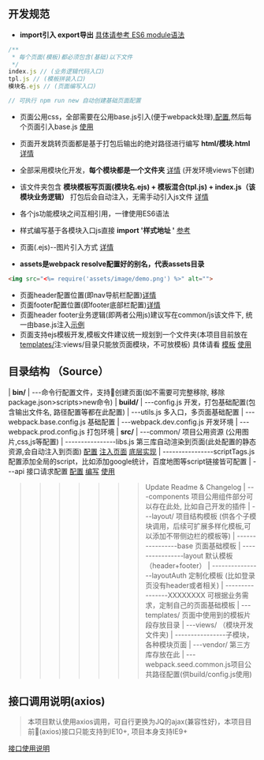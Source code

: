 ## 开发规范

* **import引入 export导出** [具体请参考 ES6 module语法](http://es6.ruanyifeng.com/#docs/module)
```js
/**
 * 每个页面(模板)都必须包含(基础)以下文件
 */
index.js // (业务逻辑代码入口)
tpl.js // (模板拼装入口)
模块名.ejs // (页面编写入口)

// 可执行 npm run new 自动创建基础页面配置
```
* 页面公用css，全部需要在公用base.js引入(便于webpack处理),[配置](https://github.com/BiYuqi/webpack-seed/blob/master/src/common/js/base.js),然后每个页面引入base.js [使用](https://github.com/BiYuqi/webpack-seed/blob/master/src/views/index/index.js#L4)
* 页面开发跳转页面都是基于打包后输出的绝对路径进行编写 **html/模块.html** [详情](https://github.com/BiYuqi/webpack-seed/blob/master/src/views/index/index.ejs)
* 全部采用模块化开发，**每个模块都是一个文件夹** [详情](https://github.com/BiYuqi/webpack-seed/tree/master/src/views) (开发环境views下创建)
* 该文件夹包含 **模块模板写页面(模块名.ejs) + 模板混合(tpl.js) + index.js（该模块业务逻辑）** 打包后会自动注入，无需手动引入js文件 [详情](https://github.com/BiYuqi/webpack-seed/tree/master/src/views/test-page)
* 各个js功能模块之间互相引用，一律使用ES6语法
* 样式编写基于各模块入口js直接 **import '样式地址 '** [参考](https://github.com/BiYuqi/webpack-seed/blob/master/src/views/test-page/index.js#L5) 
* 页面(.ejs)--图片引入方式 [详情](https://github.com/BiYuqi/webpack-seed/blob/master/src/views/test-page/test-page.ejs#L10)

* **assets是webpack resolve配置好的别名，代表assets目录**
```html
<img src="<%= require('assets/image/demo.png') %>" alt="">
```
* 页面header配置位置(即nav导航栏配置)[详情](https://github.com/BiYuqi/webpack-seed/blob/master/src/layout/base/header/header.ejs)
* 页面footer配置位置(即footer底部栏配置)[详情](https://github.com/BiYuqi/webpack-seed/blob/master/src/layout/base/footer/footer.ejs)
* 页面header footer业务逻辑(即两者公用js)建议写在common/js该文件下, 统一由base.js注入[示例](https://github.com/BiYuqi/webpack-seed/blob/master/src/common/js)
* 页面支持ejs模板开发,模板文件建议统一规划到一个文件夹(本项目目前放在[templates/](https://github.com/BiYuqi/webpack-seed/tree/master/src/templates)注:views/目录只能放页面模块，不可放模板) 具体请看 [模板](https://github.com/BiYuqi/webpack-seed/blob/master/src/templates/index.test.ejs) [使用](https://github.com/BiYuqi/webpack-seed/blob/master/src/views/index/index.js#L7)

## 目录结构 （Source）
| **bin/**
| ---命令行配置文件，支持创建页面(如不需要可完整移除, 移除package.json>scripts>new命令)
| **build/**
| ---config.js 开发，打包基础配置(包含输出文件名, 路径配置等都在此配置)
| ---utils.js 多入口，多页面基础配置
| ---webpack.base.config.js 基础配置
| ---webpack.dev.config.js 开发环境
| ---webpack.prod.config.js 打包环境
| **src/**
| ---common/ 项目公用资源 (公用图片,css,js等配置)
| ----------------libs.js 第三库自动渲染到页面(此处配置的静态资源,会自动注入到页面) [配置](https://github.com/BiYuqi/webpack-seed/blob/master/src/common/libs/libs.js) [注入页面](https://github.com/BiYuqi/webpack-seed/blob/master/src/components/footer/footer.ejs) [底层实现](https://github.com/BiYuqi/webpack-seed/blob/master/src/layout/layout/layout.js#L5)
| ----------------scriptTags.js 配置添加全局的script，比如添加google统计，百度地图等script链接皆可配置
| ---api 接口请求配置 [配置](https://github.com/BiYuqi/webpack-seed/blob/master/src/api/request.js) [编写](https://github.com/BiYuqi/webpack-seed/blob/master/src/api/movie.js) [使用](https://github.com/BiYuqi/webpack-seed/blob/master/src/views/test-demo/index.js#L9)
>>>>>>> Update Readme & Changelog
| ---components 项目公用组件部分可以存在此处, 比如自己开发的插件
| ---layout/ 项目结构模板 (供各个子模块调用，后续可扩展多样化模板,可以添加不带侧边栏的模板等)
| ----------------base 页面基础模板
| ----------------layout 默认模板（header+footer）
| ----------------layoutAuth 定制化模板 (比如登录页没有header或者相关)
| ----------------XXXXXXXX 可根据业务需求，定制自己的页面基础模板
| ---templates/ 页面中使用到的模板片段存放目录
| ---views/ （模块开发文件夹)
| ----------------子模块，各种模块页面
| ---vendor/ 第三方库存放在此
| ---webpack.seed.common.js项目公共路径配置(供build/config.js使用)

## 接口调用说明(axios)
> 本项目默认使用axios调用，可自行更换为JQ的ajax(兼容性好)，本项目目前(axios)接口只能支持到IE10+, 项目本身支持IE9+

[接口使用说明](https://github.com/BiYuqi/webpack-seed/blob/master/src/api/README.md)